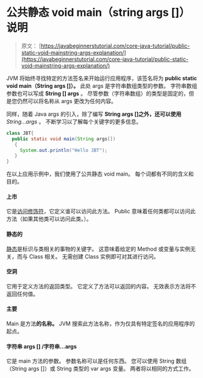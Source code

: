 # 公共静态 void main（string args []）说明

> 原文： [https://javabeginnerstutorial.com/core-java-tutorial/public-static-void-mainstring-args-explanation/](https://javabeginnerstutorial.com/core-java-tutorial/public-static-void-mainstring-args-explanation/)

JVM 将始终寻找特定的方法签名来开始运行应用程序，该签名将为 **public static void main（String args []）。** 此处 args 是字符串数组类型的参数。 字符串数组参数也可以写成 **String [] args** 。 尽管参数（字符串数组）的类型是固定的，但是您仍然可以将名称从 args 更改为任何内容。

同样，随着 Java args 的引入，除了编写 **String args []之外，还可以使用** *String…args* 。 不断学习以了解每个关键字的更多信息。

```java
class JBT{
  public static void main(String args[])
   {
     System.out.println("Hello JBT");
   }
}
```

在以上应用示例中，我们使用了公共静态 void main。 每个词都有不同的含义和目的。

#### 上市

它是[访问修饰符](//javabeginnerstutorial.com/core-java-tutorial/access-modifier-in-java/)，它定义谁可以访问此方法。 Public 意味着任何类都可以访问此方法（如果其他类可以访问此类。）。

#### 静态的

[静态](https://javabeginnerstutorial.com/core-java-tutorial/java-static-keyword/)是标识与类相关的事物的关键字。 这意味着给定的 Method 或变量与实例无关，而与 Class 相关。 无需创建 Class 实例即可对其进行访问。

#### 空洞

它用于定义方法的返回类型。 它定义了方法可以返回的内容。 无效表示方法将不返回任何值。

#### 主要

Main 是方法**的名称。** JVM 搜索此方法名称，作为仅具有特定签名的应用程序的起点。

#### 字符串 args [] /字符串…args

它是 main 方法的参数。 参数名称可以是任何东西。 您可以使用 String 数组（String args []）或 String 类型的 var args 变量。 两者将以相同的方式工作。

